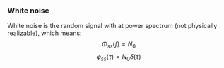 ### White noise
White noise is the random signal with 
at power spectrum (not physically realizable), which means:
$$\Phi_{ss} (f) = N_0$$
$$\varphi _{ss}(\tau) = N_0 \delta (\tau)$$
